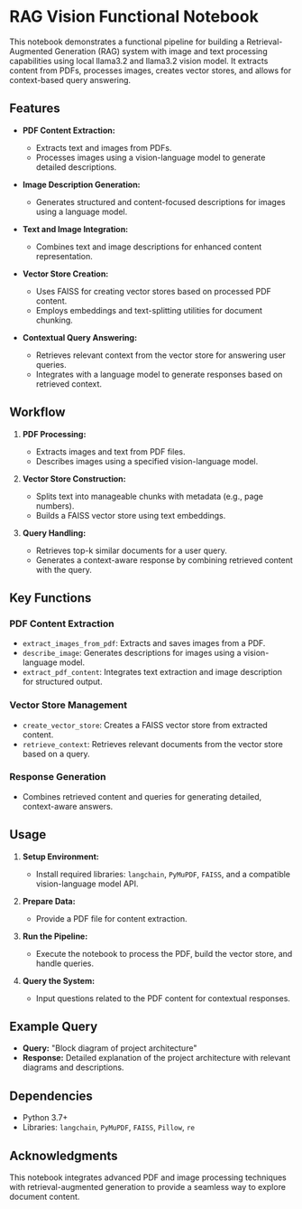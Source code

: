 # RAG Vision Functional Notebook

This notebook demonstrates a functional pipeline for building a Retrieval-Augmented Generation (RAG) system with image and text processing capabilities using local llama3.2 and llama3.2 vision model. It extracts content from PDFs, processes images, creates vector stores, and allows for context-based query answering.

## Features

- **PDF Content Extraction:**
  - Extracts text and images from PDFs.
  - Processes images using a vision-language model to generate detailed descriptions.

- **Image Description Generation:**
  - Generates structured and content-focused descriptions for images using a language model.

- **Text and Image Integration:**
  - Combines text and image descriptions for enhanced content representation.

- **Vector Store Creation:**
  - Uses FAISS for creating vector stores based on processed PDF content.
  - Employs embeddings and text-splitting utilities for document chunking.

- **Contextual Query Answering:**
  - Retrieves relevant context from the vector store for answering user queries.
  - Integrates with a language model to generate responses based on retrieved context.

## Workflow

1. **PDF Processing:**
   - Extracts images and text from PDF files.
   - Describes images using a specified vision-language model.

2. **Vector Store Construction:**
   - Splits text into manageable chunks with metadata (e.g., page numbers).
   - Builds a FAISS vector store using text embeddings.

3. **Query Handling:**
   - Retrieves top-k similar documents for a user query.
   - Generates a context-aware response by combining retrieved content with the query.

## Key Functions

### PDF Content Extraction
- `extract_images_from_pdf`: Extracts and saves images from a PDF.
- `describe_image`: Generates descriptions for images using a vision-language model.
- `extract_pdf_content`: Integrates text extraction and image description for structured output.

### Vector Store Management
- `create_vector_store`: Creates a FAISS vector store from extracted content.
- `retrieve_context`: Retrieves relevant documents from the vector store based on a query.

### Response Generation
- Combines retrieved content and queries for generating detailed, context-aware answers.

## Usage

1. **Setup Environment:**
   - Install required libraries: `langchain`, `PyMuPDF`, `FAISS`, and a compatible vision-language model API.

2. **Prepare Data:**
   - Provide a PDF file for content extraction.

3. **Run the Pipeline:**
   - Execute the notebook to process the PDF, build the vector store, and handle queries.

4. **Query the System:**
   - Input questions related to the PDF content for contextual responses.

## Example Query

- **Query:** "Block diagram of project architecture"
- **Response:** Detailed explanation of the project architecture with relevant diagrams and descriptions.

## Dependencies

- Python 3.7+
- Libraries: `langchain`, `PyMuPDF`, `FAISS`, `Pillow`, `re`

## Acknowledgments

This notebook integrates advanced PDF and image processing techniques with retrieval-augmented generation to provide a seamless way to explore document content.
